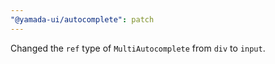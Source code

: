 ```yaml
---
"@yamada-ui/autocomplete": patch
---
```


Changed the `ref` type of `MultiAutocomplete` from `div` to `input`.
